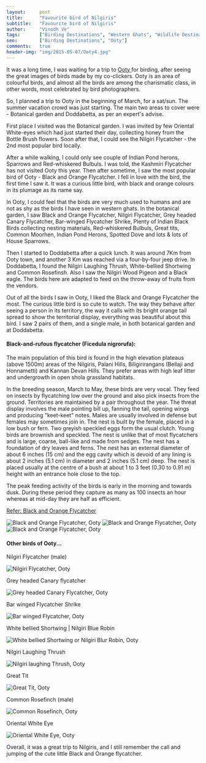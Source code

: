 ```yaml
---
layout:     post
title:      "Favourite bird of Nilgiris"
subtitle:   "Favourite bird of Nilgiris"
author:     "Vinodh Ve"
tags:       ["Birding Destinations", "Western Ghats", "Wildlife Destinations", "Travel Destinations"]
seo: 		["Birding Destinations", "Ooty"]
comments:   true
header-img: "img/2015-05-07/Ooty4.jpg"
---
```


<p>
It was a long time, I was waiting for a trip to <a href="http://www.wilderhood.com/destination/Ooty">Ooty </a> for birding, after seeing the great images of birds made by my co-clickers. Ooty is an area of colourful birds, and almost all the birds are among the charismatic class, in other words, most celebrated by bird photographers.
</p>

<p>
So, I planned a trip to Ooty in the beginning of March, for a sat/sun. The summer vacation crowd was just starting. The main two areas to cover were - Botanical garden and Doddabetta, as per an expert's advise.
</p>

<p>
First place I visited was the Botanical garden. I was invited by few Oriental White-eyes which had just started their day, collecting honey from the Bottle Brush flowers. Soon after that, I could see the Nilgiri Flycatcher - the 2nd most popular bird locally. 
</p>

<p>
After a while walking, I could only see couple of Indian Pond herons, Sparrows and Red-whiskered Bulbuls. I was told, the Kashmiri Flycatcher has not visited Ooty this year. Then after sometime, I saw the most popular bird of Ooty - Black and Orange Flycatcher. I fell in love with the bird, the first time I saw it. It was a curious little bird, with black and orange colours in its plumage as its name say.
</p>

<p>
In Ooty, I could feel that the birds are very much used to humans and are not as shy as the birds I have seen in western ghats. In the botanical garden, I saw Black and Orange Flycatcher, Nilgiri Flycatcher, Grey headed Canary Flycatcher, Bar-winged Flycatcher Shrike, Plenty of Indian Black Birds collecting nesting materials, Red-whiskered Bulbuls, Great tits, Common Moorhen, Indian Pond Herons, Spotted Dove and lots & lots of House Sparrows. 
</p>

<p>
Then I started to Doddabetta after a quick lunch. It was around 7Km from Ooty town, and another 3 Km was reached via a four-by-four jeep drive. In Doddabetta, I found the Nilgiri Laughing Thrush, White-bellied Shortwing and Common Rosefinsh. Also I saw the Nilgiri Wood Pigeon and a Black eagle. The birds here are adapted to feed on the throw-away of fruits from the vendors.  
</p>

<p>
Out of all the birds I saw in Ooty, I liked the Black and Orange Flycatcher the most. The curious little bird is so cute to watch. The way they behave after seeing a person in its territory, the way it calls with its bright orange tail spread to show the territorial display, everything was beautiful about this bird. I saw 2 pairs of them, and a single male, in both botanical garden and at Doddabetta. 
</p>

<h4>Black-and-rufous flycatcher (Ficedula nigrorufa):</h4>

<p>
The main population of this bird is found in the high elevation plateaus (above 1500m) areas of the Nilgiris, Palani Hills, Biligirirangans (Bellaji and Honnametti) and Kannan Devan Hills. They prefer areas with high leaf litter and undergrowth in open shola grassland habitats. 
</p>

<p>
In the breeding season, March to May, these birds are very vocal. They feed on insects by flycatching low over the ground and also pick insects from the ground. Territories are maintained by a pair throughout the year. The threat display involves the male pointing bill up, fanning the tail, opening wings and producing "keet-keet" notes. Males are usually involved in defense but females may sometimes join in. The nest is built by the female, placed in a low bush or fern. Two greyish speckled eggs form the usual clutch. Young birds are brownish and speckled. The nest is unlike that of most flycatchers and is large, coarse, ball-like and made from sedges. The nest has a foundation of dry leaves and ferns. The nest has an external diameter of about 6 inches (15 cm) and the egg cavity which is devoid of any lining is about 2 inches (5.1 cm) in diameter and 2 inches (5.1 cm) deep. The nest is placed usually at the centre of a bush at about 1 to 3 feet (0.30 to 0.91 m) height with an entrance hole close to the top.
</p>

<p>
The peak feeding activity of the birds is early in the morning and towards dusk. During these period they capture as many as 100 insects an hour whereas at mid-day they are half as efficient.
</p>

<a href="http://en.wikipedia.org/wiki/Black-and-orange_Flycatcher">Refer: Black and Orange Flycatcher</a>

<img src="{{ site.baseurl }}/img/2015-05-07/Ooty1.jpg" alt="Black and Orange Flycatcher, Ooty">
<img src="{{ site.baseurl }}/img/2015-05-07/Ooty2.jpg" alt="Black and Orange Flycatcher, Ooty">
<img src="{{ site.baseurl }}/img/2015-05-07/Ooty3.jpg" alt="Black and Orange Flycatcher, Ooty">

<h4>
Other birds of Ooty...
</h4>


<p>
Nilgiri Flycatcher (male)
</p>
<img src="{{ site.baseurl }}/img/2015-05-07/Ooty5.jpg" alt="Nilgiri Flycatcher, Ooty">


<p>
Grey headed Canary flycatcher
</p>

<img src="{{ site.baseurl }}/img/2015-05-07/Ooty6.jpg" alt="Grey headed Canary Flycatcher, Ooty">


<p>
Bar winged Flycatcher Shrike
</p>

<img src="{{ site.baseurl }}/img/2015-05-07/Ooty7.jpg" alt="Bar winged Flycatcher, Ooty">


<p>
White bellied Shortwing | Nilgiri Blue Robin
</p>
<img src="{{ site.baseurl }}/img/2015-05-07/Ooty8.jpg" alt="White bellied Shortwing or Nilgiri Blur Robin, Ooty">


<p>
Nilgiri Laughing Thrush
</p>
<img src="{{ site.baseurl }}/img/2015-05-07/Ooty9.jpg" alt="Nilgiri laughing Thrush, Ooty">


<p>
Great Tit
</p>
<img src="{{ site.baseurl }}/img/2015-05-07/Ooty10.jpg" alt="Great Tit, Ooty">


<p>
Common Rosefinch (male)
</p>
<img src="{{ site.baseurl }}/img/2015-05-07/Ooty11.jpg" alt="Common Rosefinch, Ooty">


<p>
Oriental White Eye
</p>
<img src="{{ site.baseurl }}/img/2015-05-07/Ooty12.jpg" alt="Oriental White Eye, Ooty">

<p>
Overall, it was a great trip to Nilgiris, and I still remember the call and jumping of the cute little Black and Orange flycatcher. 
</p>